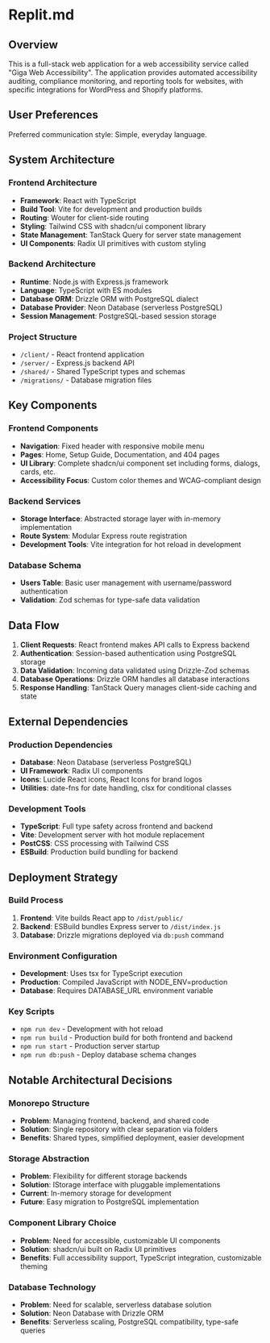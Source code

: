 # Replit.md

## Overview

This is a full-stack web application for a web accessibility service called "Giga Web Accessibility". The application provides automated accessibility auditing, compliance monitoring, and reporting tools for websites, with specific integrations for WordPress and Shopify platforms.

## User Preferences

Preferred communication style: Simple, everyday language.

## System Architecture

### Frontend Architecture
- **Framework**: React with TypeScript
- **Build Tool**: Vite for development and production builds
- **Routing**: Wouter for client-side routing
- **Styling**: Tailwind CSS with shadcn/ui component library
- **State Management**: TanStack Query for server state management
- **UI Components**: Radix UI primitives with custom styling

### Backend Architecture
- **Runtime**: Node.js with Express.js framework
- **Language**: TypeScript with ES modules
- **Database ORM**: Drizzle ORM with PostgreSQL dialect
- **Database Provider**: Neon Database (serverless PostgreSQL)
- **Session Management**: PostgreSQL-based session storage

### Project Structure
- `/client/` - React frontend application
- `/server/` - Express.js backend API
- `/shared/` - Shared TypeScript types and schemas
- `/migrations/` - Database migration files

## Key Components

### Frontend Components
- **Navigation**: Fixed header with responsive mobile menu
- **Pages**: Home, Setup Guide, Documentation, and 404 pages
- **UI Library**: Complete shadcn/ui component set including forms, dialogs, cards, etc.
- **Accessibility Focus**: Custom color themes and WCAG-compliant design

### Backend Services
- **Storage Interface**: Abstracted storage layer with in-memory implementation
- **Route System**: Modular Express route registration
- **Development Tools**: Vite integration for hot reload in development

### Database Schema
- **Users Table**: Basic user management with username/password authentication
- **Validation**: Zod schemas for type-safe data validation

## Data Flow

1. **Client Requests**: React frontend makes API calls to Express backend
2. **Authentication**: Session-based authentication using PostgreSQL storage
3. **Data Validation**: Incoming data validated using Drizzle-Zod schemas
4. **Database Operations**: Drizzle ORM handles all database interactions
5. **Response Handling**: TanStack Query manages client-side caching and state

## External Dependencies

### Production Dependencies
- **Database**: Neon Database (serverless PostgreSQL)
- **UI Framework**: Radix UI components
- **Icons**: Lucide React icons, React Icons for brand logos
- **Utilities**: date-fns for date handling, clsx for conditional classes

### Development Tools
- **TypeScript**: Full type safety across frontend and backend
- **Vite**: Development server with hot module replacement
- **PostCSS**: CSS processing with Tailwind CSS
- **ESBuild**: Production build bundling for backend

## Deployment Strategy

### Build Process
1. **Frontend**: Vite builds React app to `/dist/public/`
2. **Backend**: ESBuild bundles Express server to `/dist/index.js`
3. **Database**: Drizzle migrations deployed via `db:push` command

### Environment Configuration
- **Development**: Uses tsx for TypeScript execution
- **Production**: Compiled JavaScript with NODE_ENV=production
- **Database**: Requires DATABASE_URL environment variable

### Key Scripts
- `npm run dev` - Development with hot reload
- `npm run build` - Production build for both frontend and backend
- `npm run start` - Production server startup
- `npm run db:push` - Deploy database schema changes

## Notable Architectural Decisions

### Monorepo Structure
- **Problem**: Managing frontend, backend, and shared code
- **Solution**: Single repository with clear separation via folders
- **Benefits**: Shared types, simplified deployment, easier development

### Storage Abstraction
- **Problem**: Flexibility for different storage backends
- **Solution**: IStorage interface with pluggable implementations
- **Current**: In-memory storage for development
- **Future**: Easy migration to PostgreSQL implementation

### Component Library Choice
- **Problem**: Need for accessible, customizable UI components
- **Solution**: shadcn/ui built on Radix UI primitives
- **Benefits**: Full accessibility support, TypeScript integration, customizable theming

### Database Technology
- **Problem**: Need for scalable, serverless database solution
- **Solution**: Neon Database with Drizzle ORM
- **Benefits**: Serverless scaling, PostgreSQL compatibility, type-safe queries